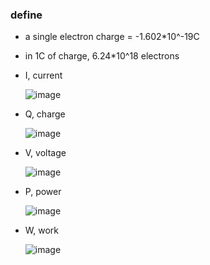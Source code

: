 ### define
  - a single electron charge = -1.602*10^-19C
  - in 1C of charge, 6.24*10^18 electrons
  - I, current

     ![image](https://user-images.githubusercontent.com/90690557/157680802-9010f068-cbaa-468c-a3bb-db62d790272d.png)
  - Q, charge

     ![image](https://user-images.githubusercontent.com/90690557/157680616-b4bc53f3-2374-4d05-8da1-0a48126e9dbd.png)
  - V, voltage

    ![image](https://user-images.githubusercontent.com/90690557/157681185-3c48fd06-ae08-4a84-80e4-e245dcb04415.png)
  - P, power

    ![image](https://user-images.githubusercontent.com/90690557/157681599-babc862f-b681-4f81-9092-e6d684b199cb.png)
  - W, work

    ![image](https://user-images.githubusercontent.com/90690557/157681885-68e32f8c-14c2-4cf5-80bd-3837e9536625.png)
